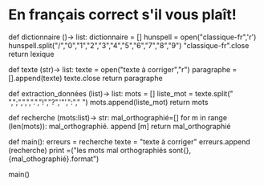 # En français correct s'il vous plaît!

def dictionnaire ()-> list:
   dictionnaire = []
   hunspell = open("classique-fr",'r')
   hunspell.split("/","0","1","2","3","4","5","6","7","8","9")
   "classique-fr".close 
   return lexique
   
   
def texte (str)-> list:
   texte = open("texte à corriger","r")
  paragraphe = [].append(texte)
  texte.close
  return paragraphe
  
def extraction_données (list)-> list:
  mots = [] 
  liste_mot = texte.split(" ",";",",",".","!","?",'"',":"," ")
  mots.append(liste_mot)
  return mots
  
def recherche (mots:list)-> str:
  mal_orthographié=[]
  for m in range (len(mots)):
    mal_orthographié. append [m]
  return mal_orthographié
  
def main():
  erreurs = recherche
  texte = "texte à corriger"
  erreurs.append (recherche)
  print =("les mots mal orthographiés sont{},{mal_othographié}.format")




main()
